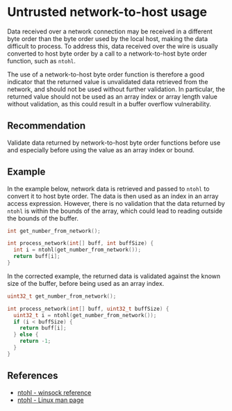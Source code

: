 # Untrusted network-to-host usage
Data received over a network connection may be received in a different byte order than the byte order used by the local host, making the data difficult to process. To address this, data received over the wire is usually converted to host byte order by a call to a network-to-host byte order function, such as `ntohl`.

The use of a network-to-host byte order function is therefore a good indicator that the returned value is unvalidated data retrieved from the network, and should not be used without further validation. In particular, the returned value should not be used as an array index or array length value without validation, as this could result in a buffer overflow vulnerability.


## Recommendation
Validate data returned by network-to-host byte order functions before use and especially before using the value as an array index or bound.


## Example
In the example below, network data is retrieved and passed to `ntohl` to convert it to host byte order. The data is then used as an index in an array access expression. However, there is no validation that the data returned by `ntohl` is within the bounds of the array, which could lead to reading outside the bounds of the buffer.


```cpp
int get_number_from_network();

int process_network(int[] buff, int buffSize) {
  int i = ntohl(get_number_from_network());
  return buff[i];
}
```
In the corrected example, the returned data is validated against the known size of the buffer, before being used as an array index.


```cpp
uint32_t get_number_from_network();

int process_network(int[] buff, uint32_t buffSize) {
  uint32_t i = ntohl(get_number_from_network());
  if (i < buffSize) {
    return buff[i];
  } else {
    return -1;
  }
}
```

## References
* [ ntohl - winsock reference ](https://docs.microsoft.com/en-us/windows/desktop/api/winsock/nf-winsock-ntohl)
* [ ntohl - Linux man page ](https://linux.die.net/man/3/ntohl)

